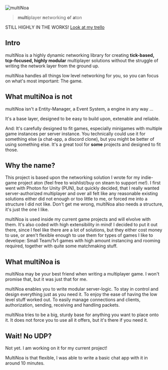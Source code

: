 ![multiNoa](https://user-images.githubusercontent.com/38633608/145415538-b8cf07df-0c24-4fd3-8136-1d2e0324a548.png "multiNoa Logo")
> **multi**player **n**etworking **o**f **a**ton

STILL HIGHLY IN THE WORKS!
[Look at my trello](https://trello.com/b/7hMRFsFD/multinoa)

## Intro
multiNoa is a highly dynamic networking library for creating **tick-based, tcp-focused, highly modular** multiplayer solutions without the struggle of writing the network layer from the ground up.

multiNoa handles all things low level networking for you, so you can focus on what's most important: The game.

## What multiNoa is **not**
multiNoa isn't a Entity-Manager, a Event System, a engine in any way ...

It's a base layer, designed to be easy to build upon, extenable and reliable.

And: It's carefully designed to fit games, especially minigames with multiple game instances per server instance. You technically could use it for something else (a chat-app, a discord clone), but you might be better of using something else.
It's a great tool for **some** projects and designed to fit those.

## Why the name?
This project is based upon the networking solution I wrote for my indie-game project aton (feel free to wishlist/buy on steam to support me!). I first went with Photon for Unity (PUN), but quickly decided, that I really wanted server-authorized multiplayer and over all felt like any reasonable existing solutions either did not enough or too little to me, or forced me into a structure I did not like. Don't get me wrong, multiNoa also needs a structure, it's just the one I like.

multiNoa is used inside my current game projects and will elvolve with them. It's also coded with high extensibility in mind!
I decided to put it out there, since I feel like there are a lot of solutions, but they either cost money to use, or aren't flexible enough to use them for types of games I like to develope: Small Team/1v1 games with high amount instancing and rooming required, together with quite some matchmaking stuff.

## What multiNoa is
multiNoa may be your best friend when writing a multiplayer game. I won't promise that, but it was just that for me.

multiNoa enables you to write modular server-logic. To stay in control and design everything just as you need it. To enjoy the ease of having the low level stuff worked out. To easily manage connections and clients, authorization, sending, receiving and handling packets.

multiNoa tries to be a big, sturdy base for anything you want to place onto it. It does not force you to use all it offers, but it's there if you need it.

## Wait! No UDP?
Not yet. I am working on it for my current project!


MultiNoa is that flexible, I was able to write a basic chat app with it in around 10 minutes.
